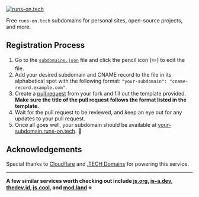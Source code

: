 [![runs-on.tech](https://runs-on.tech/site/banner.png)](https://runs-on.tech)

Free `runs-on.tech` subdomains for personal sites, open-source projects, and more.

## Registration Process

1. Go to the [`subdomains.json`](https://github.com/aakhilv/runs-on.tech/blob/main/subdomains.json) file and click the pencil icon (✏️) to edit the file.
2. Add your desired subdomain and CNAME record to the file in its alphabetical spot with the following format: `"your-subdomain": "cname-record.example.com"`.
3. Create a [pull request](https://github.com/aakhilv/runs-on.tech/pulls) from your fork and fill out the template provided. **Make sure the title of the pull request follows the format listed in the template.**
4. Wait for the pull request to be reviewed, and keep an eye out for any updates to your pull request.
5. Once all goes well, your subdomain should be available at [your-subdomain.runs-on.tech](https://your-subdomain.runs-on.tech). 🎉

## Acknowledgements

Special thanks to [Cloudflare](https://cloudflare.com) and [.TECH Domains](https://get.tech) for powering this service.

---

**A few similar services worth checking out include [js.org](https://github.com/js-org/js.org), [is-a.dev](https://github.com/is-a-dev/register), [thedev.id](https://github.com/fransallen/thedev.id), [js.cool](https://github.com/js-cool/js.cool), and [mod.land](https://github.com/denosaurs/mod.land) ⭐**
